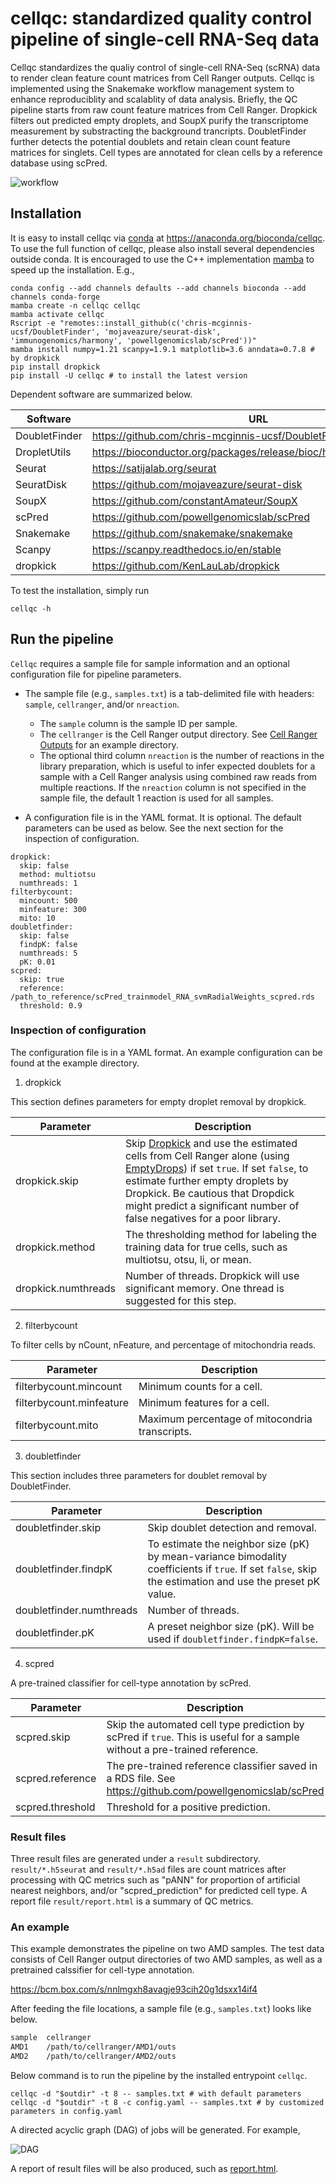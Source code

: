 # cellqc: standardized quality control pipeline of single-cell RNA-Seq data

Cellqc standardizes the qualiy control of single-cell RNA-Seq (scRNA) data to render clean feature count matrices from Cell Ranger outputs. Cellqc is implemented using the Snakemake workflow management system to enhance reproduciblity and scalablity of data analysis. Briefly, the QC pipeline starts from raw count feature matrices from Cell Ranger. Dropkick filters out predicted empty droplets, and SoupX purify the transcriptome measurement by substracting the background trancripts. DoubletFinder further detects the potential doublets and retain clean count feature matrices for singlets. Cell types are annotated for clean cells by a reference database using scPred.

![workflow](docs/workflow.png)

## Installation

It is easy to install cellqc via [conda](https://docs.conda.io/en/latest/miniconda.html) at https://anaconda.org/bioconda/cellqc. To use the full function of cellqc, please also install several dependencies outside conda. It is encouraged to use the C++ implementation [mamba](https://github.com/mamba-org/mamba) to speed up the installation. E.g.,

```
conda config --add channels defaults --add channels bioconda --add channels conda-forge
mamba create -n cellqc cellqc
mamba activate cellqc
Rscript -e "remotes::install_github(c('chris-mcginnis-ucsf/DoubletFinder', 'mojaveazure/seurat-disk', 'immunogenomics/harmony', 'powellgenomicslab/scPred'))"
mamba install numpy=1.21 scanpy=1.9.1 matplotlib=3.6 anndata=0.7.8 # by dropkick
pip install dropkick
pip install -U cellqc # to install the latest version
```

Dependent software are summarized below.

| Software | URL |
|-------|-------|
| DoubletFinder | https://github.com/chris-mcginnis-ucsf/DoubletFinder |
| DropletUtils | https://bioconductor.org/packages/release/bioc/html/DropletUtils.html |
| Seurat | https://satijalab.org/seurat |
| SeuratDisk | https://github.com/mojaveazure/seurat-disk |
| SoupX | https://github.com/constantAmateur/SoupX |
| scPred | https://github.com/powellgenomicslab/scPred |
| Snakemake | https://github.com/snakemake/snakemake |
| Scanpy | https://scanpy.readthedocs.io/en/stable |
| dropkick | https://github.com/KenLauLab/dropkick |

To test the installation, simply run

```
cellqc -h
```

## Run the pipeline

`Cellqc` requires a sample file for sample information and an optional configuration file for pipeline parameters.

- The sample file (e.g., `samples.txt`) is a tab-delimited file with headers: `sample`, `cellranger`, and/or `nreaction`.
    - The `sample` column is the sample ID per sample.
    - The `cellranger` is the Cell Ranger output directory. See [Cell Ranger Outputs](https://support.10xgenomics.com/single-cell-gene-expression/software/pipelines/latest/output/gex-outputs) for an example directory.
    - The optional third column `nreaction` is the number of reactions in the library preparation, which is useful to infer expected doublets for a sample with a Cell Ranger analysis using combined raw reads from multiple reactions. If the `nreaction` column is not specified in the sample file, the default 1 reaction is used for all samples.

- A configuration file is in the YAML format. It is optional. The default parameters can be used as below. See the next section for the inspection of configuration.

```
dropkick:
  skip: false
  method: multiotsu
  numthreads: 1
filterbycount:
  mincount: 500
  minfeature: 300
  mito: 10
doubletfinder:
  skip: false
  findpK: false
  numthreads: 5
  pK: 0.01
scpred:
  skip: true
  reference: /path_to_reference/scPred_trainmodel_RNA_svmRadialWeights_scpred.rds
  threshold: 0.9
```

### Inspection of configuration

The configuration file is in a YAML format. An example configuration can be found at the example directory. 

1. dropkick

This section defines parameters for empty droplet removal by dropkick.

| Parameter | Description |
|-------|-------|
| dropkick.skip | Skip [Dropkick](https://github.com/KenLauLab/dropkick) and use the estimated cells from Cell Ranger alone (using [EmptyDrops](https://support.10xgenomics.com/single-cell-gene-expression/software/pipelines/latest/algorithms/overview#cell_calling)) if set `true`. If set `false`, to estimate further empty droplets by Dropkick. Be cautious that Dropdick might predict a significant number of false negatives for a poor library. |
| dropkick.method | The thresholding method for labeling the training data for true cells, such as multiotsu, otsu, li, or mean. |
| dropkick.numthreads | Number of threads. Dropkick will use significant memory. One thread is suggested for this step. |

2. filterbycount

To filter cells by nCount, nFeature, and percentage of mitochondria reads.

| Parameter | Description |
|-------|-------|
| filterbycount.mincount | Minimum counts for a cell. |
| filterbycount.minfeature | Minimum features for a cell. |
| filterbycount.mito | Maximum percentage of mitocondria transcripts. |

3. doubletfinder

This section includes three parameters for doublet removal by DoubletFinder.

| Parameter | Description |
|-------|-------|
| doubletfinder.skip | Skip doublet detection and removal. |
| doubletfinder.findpK | To estimate the neighbor size (pK) by mean-variance bimodality coefficients if `true`. If set `false`, skip the estimation and use the preset pK value. |
| doubletfinder.numthreads | Number of threads. |
| doubletfinder.pK | A preset neighbor size (pK). Will be used if `doubletfinder.findpK=false`. |

4. scpred

A pre-trained classifier for cell-type annotation by scPred.

| Parameter | Description |
|-------|-------|
| scpred.skip | Skip the automated cell type prediction by scPred if `true`. This is useful for a sample without a pre-trained reference. |
| scpred.reference | The pre-trained reference classifier saved in a RDS file. See https://github.com/powellgenomicslab/scPred |
| scpred.threshold | Threshold for a positive prediction. |

### Result files

Three result files are generated under a `result` subdirectory. `result/*.h5seurat` and `result/*.h5ad` files are count matrices after processing with QC metrics such as "pANN" for proportion of artificial nearest neighbors, and/or "scpred_prediction" for predicted cell type. A report file `result/report.html` is a summary of QC metrics.

### An example

This example demonstrates the pipeline on two AMD samples. The test data consists of Cell Ranger output directories of two AMD samples, as well as a pretrained calssifier for cell-type annotation.

https://bcm.box.com/s/nnlmgxh8avagje93cih20g1dsxx14if4

After feeding the file locations, a sample file (e.g., `samples.txt`) looks like below.

```samples.txt
sample	cellranger
AMD1	/path/to/cellranger/AMD1/outs
AMD2	/path/to/cellranger/AMD2/outs
```

Below command is to run the pipeline by the installed entrypoint `cellqc`.

```
cellqc -d "$outdir" -t 8 -- samples.txt # with default parameters
cellqc -d "$outdir" -t 8 -c config.yaml -- samples.txt # by customized parameters in config.yaml
```

A directed acyclic graph (DAG) of jobs will be generated. For example,

![DAG](docs/tests/dag.png)

A report of result files will be also produced, such as [report.html](https://github.com/lijinbio/cellqc/blob/master/docs/tests/report.html).

